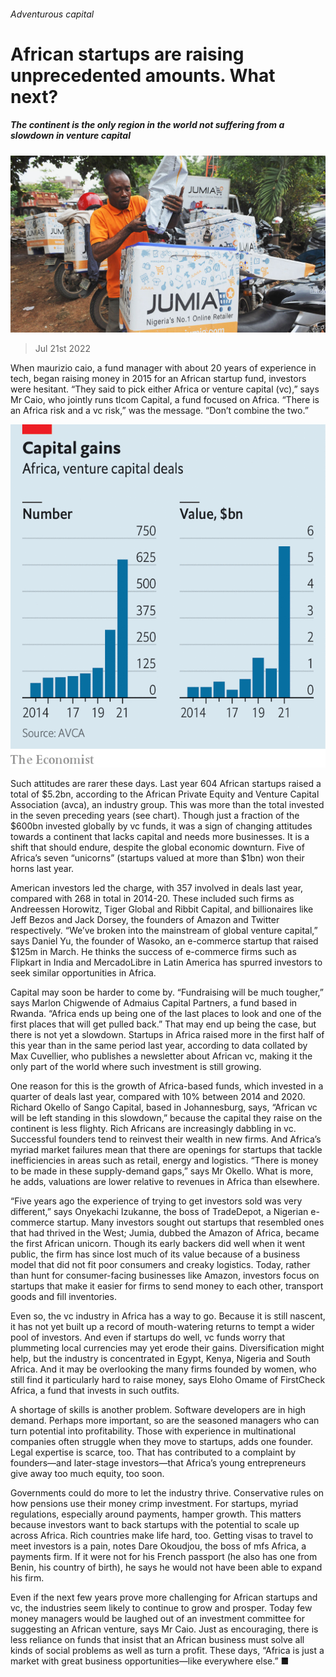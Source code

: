 ###### Adventurous capital

# African startups are raising unprecedented amounts. What next? 

##### The continent is the only region in the world not suffering from a slowdown in venture capital 

![image](images/20220723_MAP001.jpg) 

> Jul 21st 2022 

When maurizio caio, a fund manager with about 20 years of experience in tech, began raising money in 2015 for an African startup fund, investors were hesitant. “They said to pick either Africa or venture capital (vc),” says Mr Caio, who jointly runs tlcom Capital, a fund focused on Africa. “There is an Africa risk and a vc risk,” was the message. “Don’t combine the two.” 

![image](images/20220723_MAC263.png) 


Such attitudes are rarer these days. Last year 604 African startups raised a total of $5.2bn, according to the African Private Equity and Venture Capital Association (avca), an industry group. This was more than the total invested in the seven preceding years (see chart). Though just a fraction of the $600bn invested globally by vc funds, it was a sign of changing attitudes towards a continent that lacks capital and needs more businesses. It is a shift that should endure, despite the global economic downturn. Five of Africa’s seven “unicorns” (startups valued at more than $1bn) won their horns last year.

American investors led the charge, with 357 involved in deals last year, compared with 268 in total in 2014-20. These included such firms as Andreessen Horowitz, Tiger Global and Ribbit Capital, and billionaires like Jeff Bezos and Jack Dorsey, the founders of Amazon and Twitter respectively. “We’ve broken into the mainstream of global venture capital,” says Daniel Yu, the founder of Wasoko, an e-commerce startup that raised $125m in March. He thinks the success of e-commerce firms such as Flipkart in India and MercadoLibre in Latin America has spurred investors to seek similar opportunities in Africa. 

Capital may soon be harder to come by. “Fundraising will be much tougher,” says Marlon Chigwende of Admaius Capital Partners, a fund based in Rwanda. “Africa ends up being one of the last places to look and one of the first places that will get pulled back.” That may end up being the case, but there is not yet a slowdown. Startups in Africa raised more in the first half of this year than in the same period last year, according to data collated by Max Cuvellier, who publishes a newsletter about African vc, making it the only part of the world where such investment is still growing. 

 One reason for this is the growth of Africa-based funds, which invested in a quarter of deals last year, compared with 10% between 2014 and 2020. Richard Okello of Sango Capital, based in Johannesburg, says, “African vc will be left standing in this slowdown,” because the capital they raise on the continent is less flighty. Rich Africans are increasingly dabbling in vc. Successful founders tend to reinvest their wealth in new firms. And Africa’s myriad market failures mean that there are openings for startups that tackle inefficiencies in areas such as retail, energy and logistics. “There is money to be made in these supply-demand gaps,” says Mr Okello. What is more, he adds, valuations are lower relative to revenues in Africa than elsewhere.

“Five years ago the experience of trying to get investors sold was very different,” says Onyekachi Izukanne, the boss of TradeDepot, a Nigerian e-commerce startup. Many investors sought out startups that resembled ones that had thrived in the West; Jumia, dubbed the Amazon of Africa, became the first African unicorn. Though its early backers did well when it went public, the firm has since lost much of its value because of a business model that did not fit poor consumers and creaky logistics. Today, rather than hunt for consumer-facing businesses like Amazon, investors focus on startups that make it easier for firms to send money to each other, transport goods and fill inventories. 

Even so, the vc industry in Africa has a way to go. Because it is still nascent, it has not yet built up a record of mouth-watering returns to tempt a wider pool of investors. And even if startups do well, vc funds worry that plummeting local currencies may yet erode their gains. Diversification might help, but the industry is concentrated in Egypt, Kenya, Nigeria and South Africa. And it may be overlooking the many firms founded by women, who still find it particularly hard to raise money, says Eloho Omame of FirstCheck Africa, a fund that invests in such outfits. 

A shortage of skills is another problem. Software developers are in high demand. Perhaps more important, so are the seasoned managers who can turn potential into profitability. Those with experience in multinational companies often struggle when they move to startups, adds one founder. Legal expertise is scarce, too. That has contributed to a complaint by founders—and later-stage investors—that Africa’s young entrepreneurs give away too much equity, too soon. 

Governments could do more to let the industry thrive. Conservative rules on how pensions use their money crimp investment. For startups, myriad regulations, especially around payments, hamper growth. This matters because investors want to back startups with the potential to scale up across Africa. Rich countries make life hard, too. Getting visas to travel to meet investors is a pain, notes Dare Okoudjou, the boss of mfs Africa, a payments firm. If it were not for his French passport (he also has one from Benin, his country of birth), he says he would not have been able to expand his firm. 

Even if the next few years prove more challenging for African startups and vc, the industries seem likely to continue to grow and prosper. Today few money managers would be laughed out of an investment committee for suggesting an African venture, says Mr Caio. Just as encouraging, there is less reliance on funds that insist that an African business must solve all kinds of social problems as well as turn a profit. These days, “Africa is just a market with great business opportunities—like everywhere else.” ■

